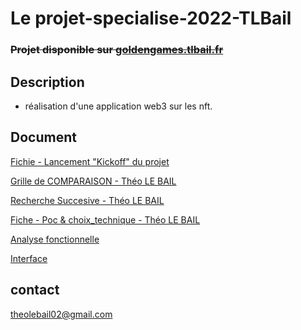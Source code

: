 # Le projet-specialise-2022-TLBail

### ~~Projet disponible sur [~~goldengames.tlbail.fr~~](http://goldengames.tlbail.fr/)~~

## Description
- réalisation d'une application web3 sur les nft.


## Document
 [Fichie - Lancement "Kickoff" du projet](https://docs.google.com/document/d/1M5DOUkbgkHXa6CvjYgbR4eixVMgcs85VnLRMg4np9to/edit?usp=sharing)  
 
 [Grille de COMPARAISON - Théo LE BAIL](https://docs.google.com/presentation/d/1NcK9768Jqy3lgCQSJTlWPTfMGti7aan61g2mb7gC9dE/edit#slide=id.g855d4d0eba_0_115)
 
 [Recherche Succesive - Théo LE BAIL](https://docs.google.com/presentation/d/1ZAYMwCLb3-WyhonXozYlzzubTr9469pc4nuRKWDWkAg/edit#slide=id.g10ef23692ea_2_37)  
 
[Fiche - Poc & choix_technique - Théo LE BAIL](https://docs.google.com/document/d/1t_Iij7ceHV01zjlaMwNhVjLsx-s7vkHcyjqVCeu3VUM/edit#heading=h.gjdgxs)  

[Analyse fonctionnelle](https://docs.google.com/presentation/d/1xl6I8bV9Oj-j50vucBGKv9TjJjoyAg67byksaF1FAnU/edit?usp=sharing)

[Interface](https://www.figma.com/file/QStQhJC0b0aLbAILVrpwdl/Golden-game)

## contact
theolebail02@gmail.com
